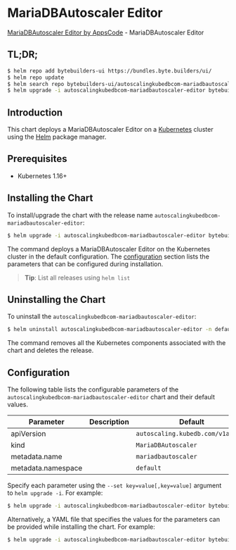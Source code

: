 # MariaDBAutoscaler Editor

[MariaDBAutoscaler Editor by AppsCode](https://byte.builders) - MariaDBAutoscaler Editor

## TL;DR;

```bash
$ helm repo add bytebuilders-ui https://bundles.byte.builders/ui/
$ helm repo update
$ helm search repo bytebuilders-ui/autoscalingkubedbcom-mariadbautoscaler-editor --version=v0.3.1
$ helm upgrade -i autoscalingkubedbcom-mariadbautoscaler-editor bytebuilders-ui/autoscalingkubedbcom-mariadbautoscaler-editor -n default --create-namespace --version=v0.3.1
```

## Introduction

This chart deploys a MariaDBAutoscaler Editor on a [Kubernetes](http://kubernetes.io) cluster using the [Helm](https://helm.sh) package manager.

## Prerequisites

- Kubernetes 1.16+

## Installing the Chart

To install/upgrade the chart with the release name `autoscalingkubedbcom-mariadbautoscaler-editor`:

```bash
$ helm upgrade -i autoscalingkubedbcom-mariadbautoscaler-editor bytebuilders-ui/autoscalingkubedbcom-mariadbautoscaler-editor -n default --create-namespace --version=v0.3.1
```

The command deploys a MariaDBAutoscaler Editor on the Kubernetes cluster in the default configuration. The [configuration](#configuration) section lists the parameters that can be configured during installation.

> **Tip**: List all releases using `helm list`

## Uninstalling the Chart

To uninstall the `autoscalingkubedbcom-mariadbautoscaler-editor`:

```bash
$ helm uninstall autoscalingkubedbcom-mariadbautoscaler-editor -n default
```

The command removes all the Kubernetes components associated with the chart and deletes the release.

## Configuration

The following table lists the configurable parameters of the `autoscalingkubedbcom-mariadbautoscaler-editor` chart and their default values.

|     Parameter      | Description |                   Default                    |
|--------------------|-------------|----------------------------------------------|
| apiVersion         |             | <code>autoscaling.kubedb.com/v1alpha1</code> |
| kind               |             | <code>MariaDBAutoscaler</code>               |
| metadata.name      |             | <code>mariadbautoscaler</code>               |
| metadata.namespace |             | <code>default</code>                         |


Specify each parameter using the `--set key=value[,key=value]` argument to `helm upgrade -i`. For example:

```bash
$ helm upgrade -i autoscalingkubedbcom-mariadbautoscaler-editor bytebuilders-ui/autoscalingkubedbcom-mariadbautoscaler-editor -n default --create-namespace --version=v0.3.1 --set apiVersion=autoscaling.kubedb.com/v1alpha1
```

Alternatively, a YAML file that specifies the values for the parameters can be provided while
installing the chart. For example:

```bash
$ helm upgrade -i autoscalingkubedbcom-mariadbautoscaler-editor bytebuilders-ui/autoscalingkubedbcom-mariadbautoscaler-editor -n default --create-namespace --version=v0.3.1 --values values.yaml
```

